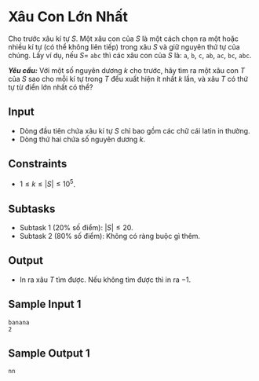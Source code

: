 # Xâu Con Lớn Nhất

Cho trước xâu kí tự $S$. Một xâu con của $S$ là một cách chọn ra một hoặc nhiều kí tự (có thể không liên tiếp) trong xâu $S$ và giữ nguyên thứ tự của chúng. Lấy ví dụ, nếu $S =$ `abc` thì các xâu con của $S$ là: `a`, `b`, `c`, `ab`, `ac`, `bc`, `abc`.

***Yêu cầu:*** Với một số nguyên dương $k$ cho trước, hãy tìm ra một xâu con $T$ của $S$ sao cho mỗi kí tự trong $T$ đều xuất hiện ít nhất $k$ lần, và xâu $T$ có thứ tự từ điển lớn nhất có thể?

## Input

- Dòng đầu tiên chứa xâu kí tự $S$ chỉ bao gồm các chữ cái latin in thường.
- Dòng thứ hai chứa số nguyên dương $k$.

## Constraints

- $1 \le k \le |S| \le 10^5$.

## Subtasks

- Subtask $1$ ($20\%$ số điểm): $|S| \le 20$.
- Subtask $2$ ($80\%$ số điểm): Không có ràng buộc gì thêm.

## Output

- In ra xâu $T$ tìm được. Nếu không tìm được thì in ra $-1$.

## Sample Input 1

```
banana
2
```

## Sample Output 1

```
nn
```

